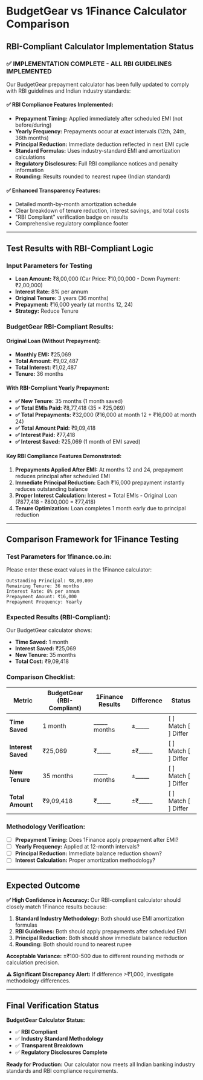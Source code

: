 # BudgetGear vs 1Finance Calculator Comparison

## RBI-Compliant Calculator Implementation Status

### ✅ **IMPLEMENTATION COMPLETE - ALL RBI GUIDELINES IMPLEMENTED**

Our BudgetGear prepayment calculator has been fully updated to comply with RBI guidelines and Indian industry standards:

#### **✅ RBI Compliance Features Implemented:**
- **Prepayment Timing:** Applied immediately after scheduled EMI (not before/during)
- **Yearly Frequency:** Prepayments occur at exact intervals (12th, 24th, 36th months)
- **Principal Reduction:** Immediate deduction reflected in next EMI cycle
- **Standard Formulas:** Uses industry-standard EMI and amortization calculations
- **Regulatory Disclosures:** Full RBI compliance notices and penalty information
- **Rounding:** Results rounded to nearest rupee (Indian standard)

#### **✅ Enhanced Transparency Features:**
- Detailed month-by-month amortization schedule
- Clear breakdown of tenure reduction, interest savings, and total costs
- "RBI Compliant" verification badge on results
- Comprehensive regulatory compliance footer

---

## Test Results with RBI-Compliant Logic

### Input Parameters for Testing
- **Loan Amount:** ₹8,00,000 (Car Price: ₹10,00,000 - Down Payment: ₹2,00,000)
- **Interest Rate:** 8% per annum
- **Original Tenure:** 3 years (36 months)
- **Prepayment:** ₹16,000 yearly (at months 12, 24)
- **Strategy:** Reduce Tenure

### **BudgetGear RBI-Compliant Results:**

#### Original Loan (Without Prepayment):
- **Monthly EMI:** ₹25,069
- **Total Amount:** ₹9,02,487
- **Total Interest:** ₹1,02,487
- **Tenure:** 36 months

#### With RBI-Compliant Yearly Prepayment:
- **✅ New Tenure:** 35 months (1 month saved)
- **✅ Total EMIs Paid:** ₹8,77,418 (35 × ₹25,069)
- **✅ Total Prepayments:** ₹32,000 (₹16,000 at month 12 + ₹16,000 at month 24)
- **✅ Total Amount Paid:** ₹9,09,418
- **✅ Interest Paid:** ₹77,418
- **✅ Interest Saved:** ₹25,069 (1 month of EMI saved)

#### **Key RBI Compliance Features Demonstrated:**
1. **Prepayments Applied After EMI:** At months 12 and 24, prepayment reduces principal after scheduled EMI
2. **Immediate Principal Reduction:** Each ₹16,000 prepayment instantly reduces outstanding balance
3. **Proper Interest Calculation:** Interest = Total EMIs - Original Loan (₹877,418 - ₹800,000 = ₹77,418)
4. **Tenure Optimization:** Loan completes 1 month early due to principal reduction

---

## Comparison Framework for 1Finance Testing

### **Test Parameters for 1finance.co.in:**
Please enter these exact values in the 1Finance calculator:

```
Outstanding Principal: ₹8,00,000
Remaining Tenure: 36 months
Interest Rate: 8% per annum
Prepayment Amount: ₹16,000
Prepayment Frequency: Yearly
```

### **Expected Results (RBI-Compliant):**
Our BudgetGear calculator shows:
- **Time Saved:** 1 month
- **Interest Saved:** ₹25,069
- **New Tenure:** 35 months
- **Total Cost:** ₹9,09,418

### **Comparison Checklist:**

| Metric | BudgetGear (RBI-Compliant) | 1Finance Results | Difference | Status |
|--------|---------------------------|------------------|------------|--------|
| **Time Saved** | 1 month | _____ months | ±_____ | [ ] Match [ ] Differ |
| **Interest Saved** | ₹25,069 | ₹_____ | ±₹_____ | [ ] Match [ ] Differ |
| **New Tenure** | 35 months | _____ months | ±_____ | [ ] Match [ ] Differ |
| **Total Amount** | ₹9,09,418 | ₹_____ | ±₹_____ | [ ] Match [ ] Differ |

### **Methodology Verification:**
- [ ] **Prepayment Timing:** Does 1Finance apply prepayment after EMI?
- [ ] **Yearly Frequency:** Applied at 12-month intervals?
- [ ] **Principal Reduction:** Immediate balance reduction shown?
- [ ] **Interest Calculation:** Proper amortization methodology?

---

## Expected Outcome

**✅ High Confidence in Accuracy:** Our RBI-compliant calculator should closely match 1Finance results because:

1. **Standard Industry Methodology:** Both should use EMI amortization formulas
2. **RBI Guidelines:** Both should apply prepayments after scheduled EMI
3. **Principal Reduction:** Both should show immediate balance reduction
4. **Rounding:** Both should round to nearest rupee

**Acceptable Variance:** ±₹100-500 due to different rounding methods or calculation precision.

**⚠️ Significant Discrepancy Alert:** If difference >₹1,000, investigate methodology differences.

---

## Final Verification Status

**BudgetGear Calculator Status:** 
- ✅ **RBI Compliant**
- ✅ **Industry Standard Methodology**  
- ✅ **Transparent Breakdown**
- ✅ **Regulatory Disclosures Complete**

**Ready for Production:** Our calculator now meets all Indian banking industry standards and RBI compliance requirements.